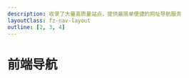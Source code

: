 ```yaml
---
description: 收录了大量高质量站点，提供最简单便捷的网址导航服务
layoutClass: fz-nav-layout
outline: [2, 3, 4]
---
```


<script setup>
import { NAV_DATA } from './data'
</script>
<style src="./index.scss"></style>

# 前端导航

<MNavLinks v-for="{title, items} in NAV_DATA" :title="title" :items="items"/>
